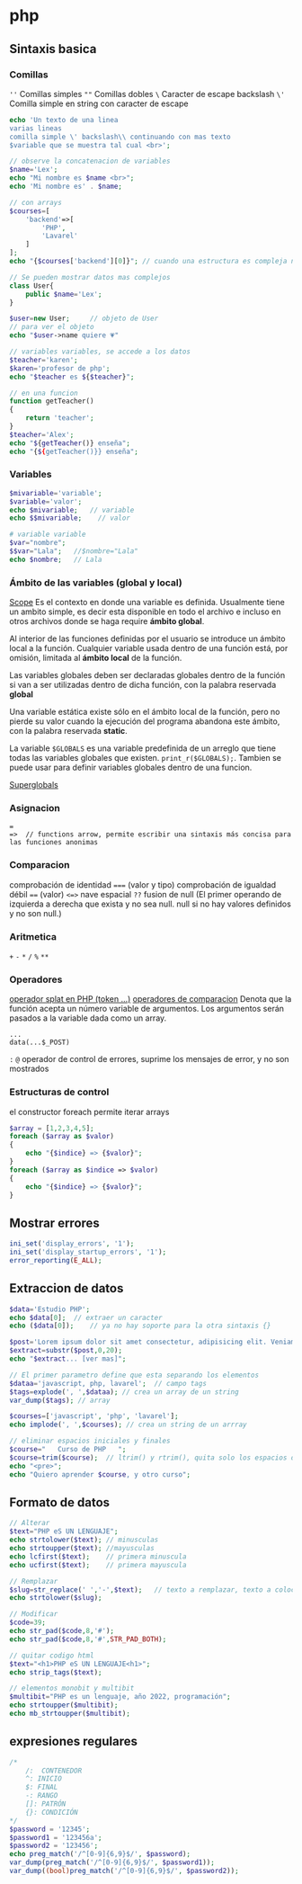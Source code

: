 # php

## Sintaxis basica

### Comillas
```''```     Comillas simples
```""```     Comillas dobles
```\```     Caracter de escape backslash
```\'```    Comilla simple en string con caracter de escape 

```php
echo 'Un texto de una linea
varias lineas
comilla simple \' backslash\\ continuando con mas texto
$variable que se muestra tal cual <br>';

// observe la concatenacion de variables
$name='Lex';
echo "Mi nombre es $name <br>";
echo 'Mi nombre es' . $name;

// con arrays
$courses=[
    'backend'=>[
        'PHP',
        'Lavarel'
    ]
];
echo "{$courses['backend'][0]}"; // cuando una estructura es compleja necesitamos usar llaves

// Se pueden mostrar datos mas complejos 
class User{
    public $name='Lex';
}

$user=new User;     // objeto de User
// para ver el objeto
echo "$user->name quiere 💗"

// variables variables, se accede a los datos
$teacher='karen';
$karen='profesor de php';
echo "$teacher es ${$teacher}";

// en una funcion
function getTeacher()
{
    return 'teacher';
}
$teacher='Alex';
echo "${getTeacher()} enseña";
echo "{${getTeacher()}} enseña";
```

### Variables
```php
$mivariable='variable';
$variable='valor';
echo $mivariable;   // variable
echo $$mivariable;    // valor

# variable variable
$var="nombre";
$$var="Lala";   //$nombre="Lala"
echo $nombre;   // Lala

```
### Ámbito de las variables (global y local)
[Scope](https://www.php.net/manual/es/language.variables.scope.php)
Es el contexto en donde una variable es definida. Usualmente tiene un ambito simple, es decir esta disponible en todo el archivo e incluso en otros archivos donde se haga require __ámbito global__. 

Al interior de las funciones definidas por el usuario se introduce un ámbito local a la función. Cualquier variable usada dentro de una función está, por omisión, limitada al __ámbito local__ de la función. 

Las variables globales deben ser declaradas globales dentro de la función si van a ser utilizadas dentro de dicha función, con la palabra reservada __global__

Una variable estática existe sólo en el ámbito local de la función, pero no pierde su valor cuando la ejecución del programa abandona este ámbito, con la palabra reservada __static__. 

La variable ```$GLOBALS``` es una variable predefinida de un arreglo que tiene todas las variables globales que existen. ```print_r($GLOBALS);```. Tambien se puede usar para definir variables globales dentro de una funcion.

[Superglobals](https://www.php.net/manual/es/language.variables.superglobals.php)

### Asignacion
```
=
=>  // functions arrow, permite escribir una sintaxis más concisa para las funciones anonimas
```


### Comparacion
 comprobación de identidad ```===``` (valor y tipo)
 comprobación de igualdad débil ```==``` (valor)
 ```<=>``` nave espacial
 ```??``` fusion de null (El primer operando de izquierda a derecha que exista y no sea null. null si no hay valores definidos y no son null.)


### Aritmetica
```+```
```-```
```*```
```/```
```%```
```**```

### Operadores

[operador splat en PHP (token ...)](https://www.php.net/manual/es/functions.arguments.php#functions.variable-arg-list)
[operadores de comparacion](https://www.php.net/manual/es/language.operators.comparison.php)
Denota que la función acepta un número variable de argumentos.
Los argumentos serán pasados a la variable dada como un array.
```
...
data(...$_POST)
```
```:```
```@``` operador de control de errores, suprime los mensajes de error, y no son mostrados


### Estructuras de control
el constructor foreach permite iterar arrays
```php
$array = [1,2,3,4,5];
foreach ($array as $valor)  
{
    echo "{$indice} => {$valor}";
}
foreach ($array as $indice => $valor) 
{
    echo "{$indice} => {$valor}";
}
```


## Mostrar errores
```php
ini_set('display_errors', '1');
ini_set('display_startup_errors', '1');
error_reporting(E_ALL);
```


## Extraccion de datos
```php
$data='Estudio PHP';
echo $data[0];  // extraer un caracter
echo ($data[0]);    // ya no hay soporte para la otra sintaxis {}

$post='Lorem ipsum dolor sit amet consectetur, adipisicing elit. Veniam ducimus aut vel quasi magnam non aperiam. Maxime reiciendis fugit quisquam dolorem iure deserunt a voluptatem, ab aspernatur illum minima esse?';
$extract=substr($post,0,20);
echo "$extract... [ver mas]";

// El primer parametro define que esta separando los elementos
$dataa='javascript, php, lavarel';  // campo tags
$tags=explode(', ',$dataa); // crea un array de un string
var_dump($tags); // array

$courses=['javascript', 'php', 'lavarel'];
echo implode(', ',$courses); // crea un string de un arrray

// eliminar espacios iniciales y finales
$course="   Curso de PHP   ";
$course=trim($course);  // ltrim() y rtrim(), quita solo los espacios del lado indicado
echo "<pre>";
echo "Quiero aprender $course, y otro curso";
```


## Formato de datos
```php
// Alterar
$text="PHP eS UN LENGUAJE";
echo strtolower($text); // minusculas
echo strtoupper($text); //mayusculas
echo lcfirst($text);    // primera minuscula
echo ucfirst($text);    // primera mayuscula

// Remplazar
$slug=str_replace(' ','-',$text);   // texto a remplazar, texto a colocar
echo strtolower($slug);

// Modificar
$code=39;
echo str_pad($code,8,'#');
echo str_pad($code,8,'#',STR_PAD_BOTH);

// quitar codigo html
$text="<h1>PHP eS UN LENGUAJE<h1>";
echo strip_tags($text);

// elementos monobit y multibit
$multibit="PHP es un lenguaje, año 2022, programación";
echo strtoupper($multibit);
echo mb_strtoupper($multibit);
```


## expresiones regulares
```php
/*
    /:  CONTENEDOR
    ^: INICIO
    $: FINAL
    -: RANGO
    []: PATRÓN 
    {}: CONDICIÓN
*/
$password = '12345';
$password1 = '123456a';
$password2 = '123456';
echo preg_match('/^[0-9]{6,9}$/', $password);
var_dump(preg_match('/^[0-9]{6,9}$/', $password1));
var_dump((bool)preg_match('/^[0-9]{6,9}$/', $password2));
```




